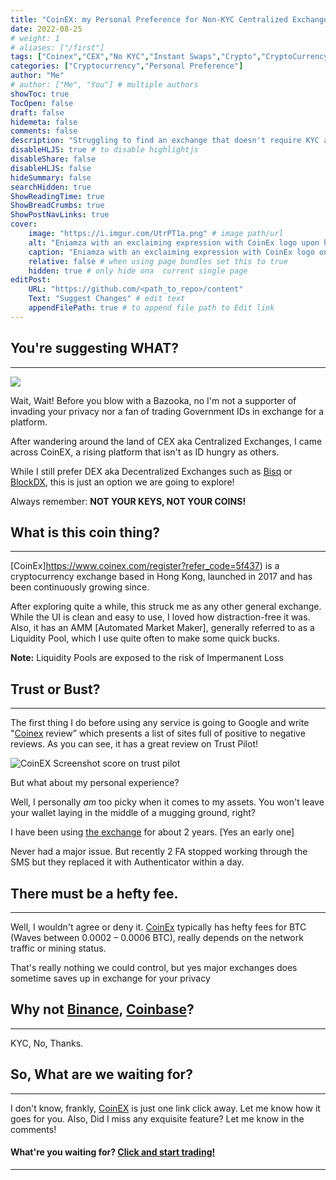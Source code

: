 ```yaml
---
title: "CoinEX: my Personal Preference for Non-KYC Centralized Exchange"
date: 2022-08-25
# weight: 1
# aliases: ["/first"]
tags: ["Coinex","CEX","No KYC","Instant Swaps","Crypto","CryptoCurrency"]
categories: ["Cryptocurrency","Personal Preference"]
author: "Me"
# author: ["Me", "You"] # multiple authors
showToc: true
TocOpen: false
draft: false
hidemeta: false
comments: false
description: "Struggling to find an exchange that doesn't require KYC and provides a decent daily exchange limit? Here's what I personally use"
disableHLJS: true # to disable highlightjs
disableShare: false
disableHLJS: false
hideSummary: false
searchHidden: true
ShowReadingTime: true
ShowBreadCrumbs: true
ShowPostNavLinks: true
cover:
    image: "https://i.imgur.com/UtrPT1a.png" # image path/url
    alt: "Eniamza with an exclaiming expression with CoinEx logo upon his head and a side text saying 'Centralized Exchange with a decent No KYC Limit'" # alt text
    caption: "Eniamza with an exclaiming expression with CoinEx logo on his head" # display caption undercover
    relative: false # when using page bundles set this to true
    hidden: true # only hide ona  current single page
editPost:
    URL: "https://github.com/<path_to_repo>/content"
    Text: "Suggest Changes" # edit text
    appendFilePath: true # to append file path to Edit link
---
```


## You're suggesting WHAT?
---
![](https://c.tenor.com/ux7xLcddb_wAAAAC/star-wars-kylo-ren.gif)

Wait, Wait! Before you blow with a Bazooka, no I'm not a supporter of invading your privacy nor a fan of trading Government IDs in exchange for a platform.

After wandering around the land of CEX aka Centralized Exchanges, I came across CoinEX, a rising platform that isn't as ID hungry as others.

While I still prefer DEX aka Decentralized Exchanges such as [Bisq](https://bisq.network/) or [BlockDX](https://blockdx.co/), this is just an option we are going to explore!

Always remember: **NOT YOUR KEYS, NOT YOUR COINS!**



## What is this coin thing?

----------

[CoinEx]https://www.coinex.com/register?refer_code=5f437) is a cryptocurrency exchange based in Hong Kong, launched in 2017 and has been continuously growing since.

After exploring quite a while, this struck me as any other general exchange. While the UI is clean and easy to use, I loved how distraction-free it was. Also, it has an AMM [Automated Market Maker], generally referred to as a Liquidity Pool, which I use quite often to make some quick bucks. 

**Note:** Liquidity Pools are exposed to the risk of Impermanent Loss


## Trust or Bust?

----------

The first thing I do before using any service is going to Google and write "[Coinex](https://www.coinex.com/register?refer_code=5f437) review” which presents a list of sites full of positive to negative reviews. As you can see, it has a great review on Trust Pilot!

![CoinEX Screenshot score on trust pilot](https://i.imgur.com/wdpoXNI.png)

But what about my personal experience?

Well, I personally *am* too picky when it comes to my assets. You won't leave your wallet laying in the middle of a mugging ground, right?

I have been using [the exchange](https://www.coinex.com/register?refer_code=5f437) for about 2 years. [Yes an early one]

Never had a major issue. But recently 2 FA stopped working through the SMS but they replaced it with Authenticator within a day.

## There must be a hefty fee.

----------

Well, I wouldn't agree or deny it. [CoinEx](https://www.coinex.com/register?refer_code=5f437) typically has hefty fees for BTC (Waves between 0.0002 – 0.0006 BTC), really depends on the network traffic or mining status.

That's really nothing we could control, but yes major exchanges does sometime saves up in exchange for your privacy

## Why not [Binance](https://www.binance.com/en/register?ref=46998971), [Coinbase](https://www.coinbase.com/)?

-----------

KYC, No, Thanks.



## So, What are we waiting for?

-----------

I don't know, frankly, [CoinEX](https://www.coinex.com/register?refer_code=5f437) is just one link click away. Let me know how it goes for you. Also, Did I miss any exquisite feature? Let me know in the comments!

#### What're you waiting for? [Click and start trading!](https://www.coinex.com/register?refer_code=tfesp)

-----------

